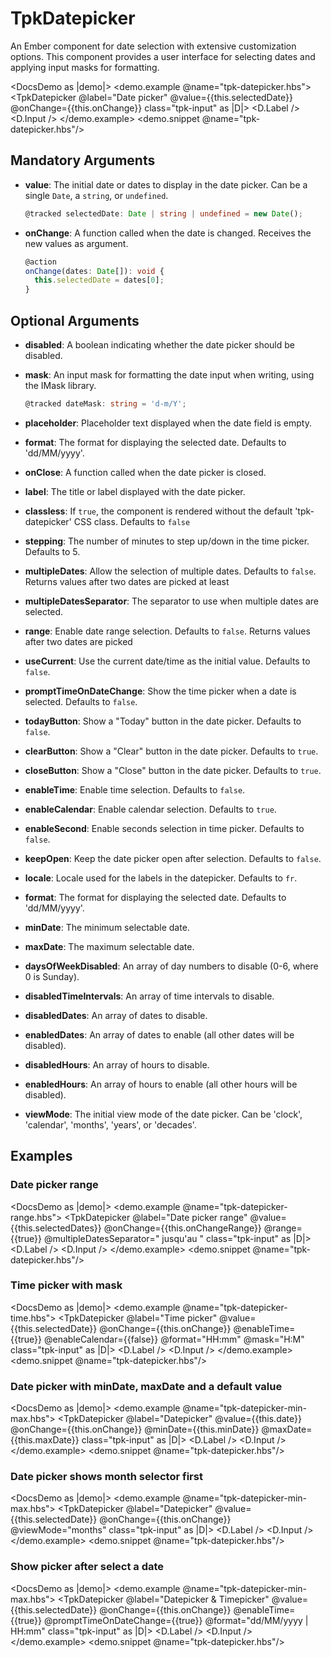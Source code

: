 # TpkDatepicker

An Ember component for date selection with extensive customization options. This component provides a user interface for selecting dates and applying input masks for formatting.

<DocsDemo as |demo|>
  <demo.example @name="tpk-datepicker.hbs">
      <TpkDatepicker
        @label="Date picker"
        @value={{this.selectedDate}}
        @onChange={{this.onChange}}
        class="tpk-input"
      as |D|>
        <D.Label />
        <D.Input />
      </TpkDatepicker>
  </demo.example>
  <demo.snippet @name="tpk-datepicker.hbs"/>
</DocsDemo>

## Mandatory Arguments

- **value**: The initial date or dates to display in the date picker. Can be a single `Date`, a `string`, or `undefined`.

    ```typescript
    @tracked selectedDate: Date | string | undefined = new Date();
    ```

- **onChange**: A function called when the date is changed. Receives the new values as argument.

    ```typescript
    @action
    onChange(dates: Date[]): void {
      this.selectedDate = dates[0];
    }
    ```

## Optional Arguments

- **disabled**: A boolean indicating whether the date picker should be disabled.

- **mask**: An input mask for formatting the date input when writing, using the IMask library.

    ```typescript
    @tracked dateMask: string = 'd-m/Y';
    ```

- **placeholder**: Placeholder text displayed when the date field is empty.

- **format**: The format for displaying the selected date. Defaults to 'dd/MM/yyyy'.

- **onClose**: A function called when the date picker is closed.

- **label**: The title or label displayed with the date picker.

- **classless**: If `true`, the component is rendered without the default 'tpk-datepicker' CSS class. Defaults to `false`

- **stepping**: The number of minutes to step up/down in the time picker. Defaults to 5.

- **multipleDates**: Allow the selection of multiple dates. Defaults to `false`. Returns values after two dates are picked at least

- **multipleDatesSeparator**: The separator to use when multiple dates are selected.

- **range**: Enable date range selection. Defaults to `false`. Returns values after two dates are picked

- **useCurrent**: Use the current date/time as the initial value. Defaults to `false`.

- **promptTimeOnDateChange**: Show the time picker when a date is selected. Defaults to `false`.

- **todayButton**: Show a "Today" button in the date picker. Defaults to `false`.

- **clearButton**: Show a "Clear" button in the date picker. Defaults to `true`.

- **closeButton**: Show a "Close" button in the date picker. Defaults to `true`.

- **enableTime**: Enable time selection. Defaults to `false`.

- **enableCalendar**: Enable calendar selection. Defaults to `true`.

- **enableSecond**: Enable seconds selection in time picker. Defaults to `false`.

- **keepOpen**: Keep the date picker open after selection. Defaults to `false`.

- **locale**: Locale used for the labels in the datepicker. Defaults to `fr`.

- **format**: The format for displaying the selected date. Defaults to 'dd/MM/yyyy'.

- **minDate**: The minimum selectable date.

- **maxDate**: The maximum selectable date.

- **daysOfWeekDisabled**: An array of day numbers to disable (0-6, where 0 is Sunday).

- **disabledTimeIntervals**: An array of time intervals to disable.

- **disabledDates**: An array of dates to disable.

- **enabledDates**: An array of dates to enable (all other dates will be disabled).

- **disabledHours**: An array of hours to disable.

- **enabledHours**: An array of hours to enable (all other hours will be disabled).

- **viewMode**: The initial view mode of the date picker. Can be 'clock', 'calendar', 'months', 'years', or 'decades'.

## Examples

### Date picker range

<DocsDemo as |demo|>
  <demo.example @name="tpk-datepicker-range.hbs">
      <TpkDatepicker
        @label="Date picker range"
        @value={{this.selectedDates}}
        @onChange={{this.onChangeRange}}
        @range={{true}}
        @multipleDatesSeparator=" jusqu'au "
        class="tpk-input"
      as |D|>
        <D.Label />
        <D.Input />
      </TpkDatepicker>
  </demo.example>
  <demo.snippet @name="tpk-datepicker.hbs"/>
</DocsDemo>

### Time picker with mask

<DocsDemo as |demo|>
  <demo.example @name="tpk-datepicker-time.hbs">
      <TpkDatepicker
        @label="Time picker"
        @value={{this.selectedDate}}
        @onChange={{this.onChange}}
        @enableTime={{true}}
        @enableCalendar={{false}}
        @format="HH:mm"
        @mask="H:M"
        class="tpk-input"
      as |D|>
        <D.Label />
        <D.Input />
      </TpkDatepicker>
  </demo.example>
  <demo.snippet @name="tpk-datepicker.hbs"/>
</DocsDemo>

### Date picker with minDate, maxDate and a default value

<DocsDemo as |demo|>
  <demo.example @name="tpk-datepicker-min-max.hbs">
      <TpkDatepicker
        @label="Datepicker"
        @value={{this.date}}
        @onChange={{this.onChange}}
        @minDate={{this.minDate}}
        @maxDate={{this.maxDate}}
        class="tpk-input"
      as |D|>
        <D.Label />
        <D.Input />
      </TpkDatepicker>
  </demo.example>
  <demo.snippet @name="tpk-datepicker.hbs"/>
</DocsDemo>

### Date picker shows month selector first

<DocsDemo as |demo|>
  <demo.example @name="tpk-datepicker-min-max.hbs">
      <TpkDatepicker
        @label="Datepicker"
        @value={{this.selectedDate}}
        @onChange={{this.onChange}}
        @viewMode="months"
        class="tpk-input"
      as |D|>
        <D.Label />
        <D.Input />
      </TpkDatepicker>
  </demo.example>
  <demo.snippet @name="tpk-datepicker.hbs"/>
</DocsDemo>

### Show picker after select a date

<DocsDemo as |demo|>
  <demo.example @name="tpk-datepicker-min-max.hbs">
      <TpkDatepicker
        @label="Datepicker & Timepicker"
        @value={{this.selectedDate}}
        @onChange={{this.onChange}}
        @enableTime={{true}}
        @promptTimeOnDateChange={{true}}
        @format="dd/MM/yyyy | HH:mm"
        class="tpk-input"
      as |D|>
        <D.Label />
        <D.Input />
      </TpkDatepicker>
  </demo.example>
  <demo.snippet @name="tpk-datepicker.hbs"/>
</DocsDemo>
